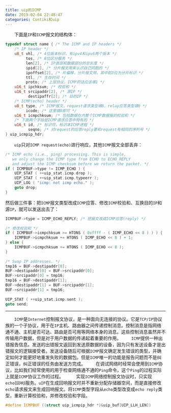 ```yaml
---
title: uip的ICMP
date: 2019-02-04 22:48:47
categories: Contiki和uip
---
```

&emsp;&emsp;下面是`IP`和`ICMP`报文的结构体：

``` cpp
typedef struct name { /* The ICMP and IP headers */
    /* IP header */
    u8_t vhl, /* 4位版本标识，有ipv4和ipv6两个版本 */
         tos, /* 8位区分服务 */
         len[2], /* IP首部和数据部分的总长度 */
         ipid[2], /* 分片报文用来认识自己同胞的 */
         ipoffset[2], /* 片偏移，分片报文用，其中前3位为分片标识 */
         ttl, /* 生存时间 */
         proto; /* 上层协议，ICMP的话应该填1 */
    u16_t ipchksum; /* 校验和 */
    u16_t srcipaddr[2], /* 源IP */
          destipaffr[2]; /* 目的IP */
    /* ICMP(echo) header */
    u8_t type, /* ICMP报文，request请求类型填8，relay应答类型填0 */
         icode; /* 这里填0即可 */
    u16_t icmpchksum; /* 包括数据在内整个ICMP数据报的检验和 */
    /* 下面两个字段是ICMP请求应答中特有的 */
    u16_t id, /* 标识符，标识本ICMP进程 */
          seqno; /* 对request的应答reply要和request有相同的序列号 */
} uip_icmpip_hdr;
```

&emsp;&emsp;`uip`只对`ICMP request(echo)`进行响应，其他`ICMP`报文全部丢弃：

``` cpp
/* ICMP echo (i.e., ping) processing. This is simple,
   we only change the ICMP type from ECHO to ECHO_REPLY
   and adjust the ICMP checksum before we return the packet. */
if ( ICMPBUF->type != ICMP_ECHO ) {
    UIP_STAT ( ++uip_stat.icmp.drop );
    UIP_STAT ( ++uip_stat.icmp.typeerr );
    UIP_LOG ( "icmp: not icmp echo." );
    goto drop;
}
```

然后做三件事：把`ICMP`报文类型改成`ICMP`应答、修改`ICMP`校验和、互换目的`IP`和源`IP`，就可以发送出去了：

``` cpp
ICMPBUF->type = ICMP_ECHO_REPLY; /* 把报文改成ICMP应答(reply) */
​
/* 修改校验和 */
if ( ICMPBUF->icmpchksum >= HTONS ( 0xffff - ( ICMP_ECHO << 8 ) ) ) {
    ICMPBUF->icmpchksum += HTONS ( ICMP_ECHO << 8 ) + 1;
} else {
    ICMPBUF->icmpchksum += HTONS ( ICMP_ECHO << 8 );
}
​
/* Swap IP addresses. */
tmp16 = BUF->destipaddr[0];
BUF->destipaddr[0] = BUF->srcipaddr[0];
BUF->srcipaddr[0] = tmp16;
tmp16 = BUF->destipaddr[1];
BUF->destipaddr[1] = BUF->srcipaddr[1];
BUF->srcipaddr[1] = tmp16;
​
UIP_STAT ( ++uip_stat.icmp.sent );
goto send;
```

---

&emsp;&emsp;`ICMP`是`Internet`控制报文协议，是一种面向无连接的协议。它是`TCP/IP`协议族的一个子协议，用于在`IP`主机、路由器之间传递控制消息。控制消息是指网络通不通、主机是否可达、路由是否可用等网络本身的消息。这些控制消息虽然并不传输用户数据，但是对于用户数据的传递起着重要的作用。
&emsp;&emsp;`ICMP`提供一种出错报告信息。发送的出错报文返回到发送原数据的设备，因为只有发送设备才是出错报文的逻辑接受者。发送设备随后可根据`ICMP`报文确定发生错误的类型，并确定如何才能更好地重发失败的数据包。但是`ICMP`唯一的功能是报告问题而不是纠正错误，纠正错误的任务由发送方完成。
&emsp;&emsp;在调试网络时经常会使用到`ICMP`协议，比如我们经常使用的用于检查网络通不通的`Ping`命令，这个`Ping`的过程实际上就是`ICMP`协议工作的过程。  
&emsp;&emsp;实现`ICMP`网络控制报文协议时，只实现`echo`(`回响`)服务。`uIP`在生成回响报文时并不重新分配存储器空间，而是直接修改`echo`请求报文来生成回响报文。将`ICMP`类型字段从`echo`类型改变成`echo reply`类型，重新计算校验和，并修改校验和字段。

``` cpp
#define ICMPBUF ((struct uip_icmpip_hdr *)&uip_buf[UIP_LLH_LEN])
```